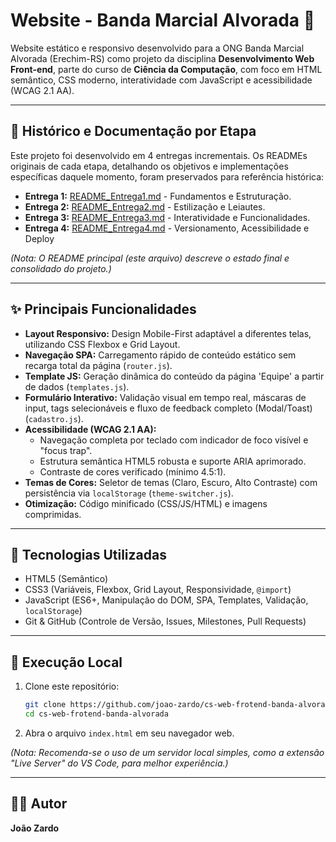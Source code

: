 # Website - Banda Marcial Alvorada 🥁

Website estático e responsivo desenvolvido para a ONG Banda Marcial Alvorada (Erechim-RS) como projeto da disciplina **Desenvolvimento Web Front-end**, parte do curso de **Ciência da Computação**, com foco em HTML semântico, CSS moderno, interatividade com JavaScript e acessibilidade (WCAG 2.1 AA).

---

## 📄 Histórico e Documentação por Etapa

Este projeto foi desenvolvido em 4 entregas incrementais. Os READMEs originais de cada etapa, detalhando os objetivos e implementações específicas daquele momento, foram preservados para referência histórica:

* **Entrega 1:** [README_Entrega1.md](/docs/README_Entrega1.md) - Fundamentos e Estruturação.
* **Entrega 2:** [README_Entrega2.md](/docs/README_Entrega2.md) - Estilização e Leiautes.
* **Entrega 3:** [README_Entrega3.md](/docs/README_Entrega3.md) - Interatividade e Funcionalidades.
* **Entrega 4:** [README_Entrega4.md](/docs/README_Entrega4.md) - Versionamento, Acessibilidade e Deploy

*(Nota: O README principal (este arquivo) descreve o estado final e consolidado do projeto.)*

---

## ✨ Principais Funcionalidades

* **Layout Responsivo:** Design Mobile-First adaptável a diferentes telas, utilizando CSS Flexbox e Grid Layout.
* **Navegação SPA:** Carregamento rápido de conteúdo estático sem recarga total da página (`router.js`).
* **Template JS:** Geração dinâmica do conteúdo da página 'Equipe' a partir de dados (`templates.js`).
* **Formulário Interativo:** Validação visual em tempo real, máscaras de input, tags selecionáveis e fluxo de feedback completo (Modal/Toast) (`cadastro.js`).
* **Acessibilidade (WCAG 2.1 AA):**
    * Navegação completa por teclado com indicador de foco visível e "focus trap".
    * Estrutura semântica HTML5 robusta e suporte ARIA aprimorado.
    * Contraste de cores verificado (mínimo 4.5:1).
* **Temas de Cores:** Seletor de temas (Claro, Escuro, Alto Contraste) com persistência via `localStorage` (`theme-switcher.js`).
* **Otimização:** Código minificado (CSS/JS/HTML) e imagens comprimidas.

---

## 🚀 Tecnologias Utilizadas

* HTML5 (Semântico)
* CSS3 (Variáveis, Flexbox, Grid Layout, Responsividade, `@import`)
* JavaScript (ES6+, Manipulação do DOM, SPA, Templates, Validação, `localStorage`)
* Git & GitHub (Controle de Versão, Issues, Milestones, Pull Requests)

---

## 🔧 Execução Local

1.  Clone este repositório:
    ```bash
    git clone https://github.com/joao-zardo/cs-web-frotend-banda-alvorada
    cd cs-web-frotend-banda-alvorada
    ```
2.  Abra o arquivo `index.html` em seu navegador web.

*(Nota: Recomenda-se o uso de um servidor local simples, como a extensão "Live Server" do VS Code, para melhor experiência.)*

---

## 👨‍💻 Autor

**João Zardo**

